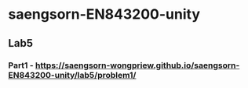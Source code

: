 # saengsorn-EN843200-unity

## Lab5
### Part1 - https://saengsorn-wongpriew.github.io/saengsorn-EN843200-unity/lab5/problem1/
